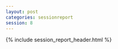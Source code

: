 ```yaml
---
layout: post
categories: sessionreport
session: 8
---
```


{% include session_report_header.html %}
